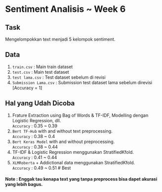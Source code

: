 # Sentiment Analisis ~ Week 6
## Task
Mengelompokkan text menjadi 5 kelompok sentiment.
## Data
1. `train.csv` : Main train dataset
2. `test.csv` : Main test dataset
3. `test lama.csv` : Test dataset sebelum di revisi
4. `Submission Lama.csv` : Submission test dataset lama sebelum direvisi [Accuracy = 1]
## Hal yang Udah Dicoba
1. Frature Extraction using Bag of Words & TF-IDF, Modelling dengan Logistic Regression, dll. <br>`Accuracy` : 0.35 ~ 0.39
2. `Bert TF-Hub` with and without text preprocessing.
<br>`Accuracy` : 0.38 ~ 0.4
3. `Bert Keras Model` with and without preprocessing.
<br>`Accuracy` : 0.38 ~ 0.44
4. TF-IDF & Logistic Regression menggunakan StratifiedKfold.
<br>`Accuracy` : 0.41 ~ 0.44
5. `XLMRoberta` + Addictional data menggunakan StratifiedKfold.
<br>`Accuracy` : 0.49 ~ 0.51 # Best 

#### Note : Enggak tau kenapa text yang tanpa preprocess bisa dapet akurasi yang lebih bagus.